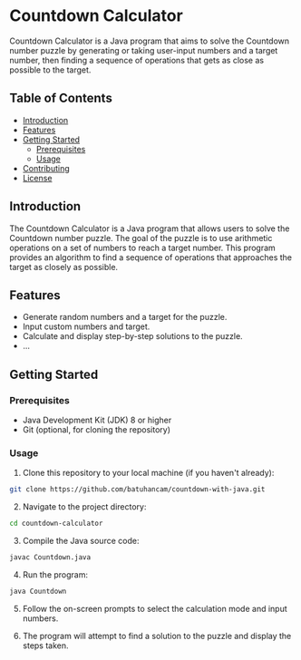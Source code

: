 # Countdown Calculator

Countdown Calculator is a Java program that aims to solve the Countdown number puzzle by generating or taking user-input numbers and a target number, then finding a sequence of operations that gets as close as possible to the target.

## Table of Contents

- [Introduction](#introduction)
- [Features](#features)
- [Getting Started](#getting-started)
  - [Prerequisites](#prerequisites)
  - [Usage](#usage)
- [Contributing](#contributing)
- [License](#license)

## Introduction

The Countdown Calculator is a Java program that allows users to solve the Countdown number puzzle. The goal of the puzzle is to use arithmetic operations on a set of numbers to reach a target number. This program provides an algorithm to find a sequence of operations that approaches the target as closely as possible.

## Features

- Generate random numbers and a target for the puzzle.
- Input custom numbers and target.
- Calculate and display step-by-step solutions to the puzzle.
- ...

## Getting Started

### Prerequisites

- Java Development Kit (JDK) 8 or higher
- Git (optional, for cloning the repository)

### Usage

1. Clone this repository to your local machine (if you haven't already):

```bash
git clone https://github.com/batuhancam/countdown-with-java.git
```

2. Navigate to the project directory:

```bash
cd countdown-calculator
```

3. Compile the Java source code:

```bash
javac Countdown.java
```

4. Run the program:

```bash
java Countdown
```

5. Follow the on-screen prompts to select the calculation mode and input numbers.

6. The program will attempt to find a solution to the puzzle and display the steps taken.
